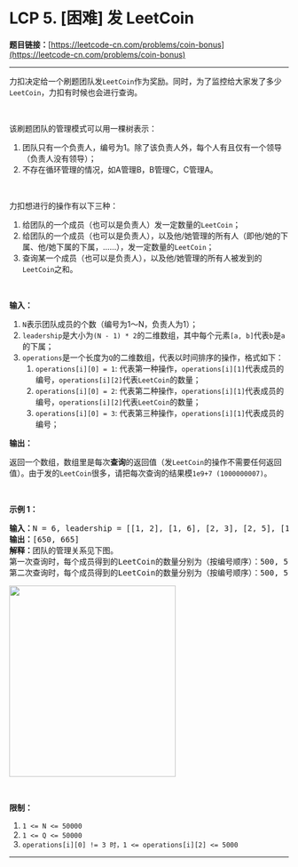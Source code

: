 # LCP 5. [困难] 发 LeetCoin

**题目链接：**[https://leetcode-cn.com/problems/coin-bonus](https://leetcode-cn.com/problems/coin-bonus)

---

<div class="content__1Y2H">
 <div class="notranslate">
  <p>力扣决定给一个刷题团队发<code>LeetCoin</code>作为奖励。同时，为了监控给大家发了多少<code>LeetCoin</code>，力扣有时候也会进行查询。</p> 
  <p>&nbsp;</p> 
  <p>该刷题团队的管理模式可以用一棵树表示：</p> 
  <ol> 
   <li>团队只有一个负责人，编号为1。除了该负责人外，每个人有且仅有一个领导（负责人没有领导）；</li> 
   <li>不存在循环管理的情况，如A管理B，B管理C，C管理A。</li> 
  </ol> 
  <p>&nbsp;</p> 
  <p>力扣想进行的操作有以下三种：</p> 
  <ol> 
   <li>给团队的一个成员（也可以是负责人）发一定数量的<code>LeetCoin</code>；</li> 
   <li>给团队的一个成员（也可以是负责人），以及他/她管理的所有人（即他/她的下属、他/她下属的下属，……），发一定数量的<code>LeetCoin</code>；</li> 
   <li>查询某一个成员（也可以是负责人），以及他/她管理的所有人被发到的<code>LeetCoin</code>之和。</li> 
  </ol> 
  <p>&nbsp;</p> 
  <p><strong>输入：</strong></p> 
  <ol> 
   <li><code>N</code>表示团队成员的个数（编号为1～N，负责人为1）；</li> 
   <li><code>leadership</code>是大小为<code>(N&nbsp;- 1) * 2</code>的二维数组，其中每个元素<code>[a, b]</code>代表<code>b</code>是<code>a</code>的下属；</li> 
   <li><code>operations</code>是一个长度为<code>Q</code>的二维数组，代表以时间排序的操作，格式如下： 
    <ol> 
     <li><code>operations[i][0] = 1</code>: 代表第一种操作，<code>operations[i][1]</code>代表成员的编号，<code>operations[i][2]</code>代表<code>LeetCoin</code>的数量；</li> 
     <li><code>operations[i][0] = 2</code>: 代表第二种操作，<code>operations[i][1]</code>代表成员的编号，<code>operations[i][2]</code>代表<code>LeetCoin</code>的数量；</li> 
     <li><code>operations[i][0] = 3</code>: 代表第三种操作，<code>operations[i][1]</code>代表成员的编号；</li> 
    </ol> </li> 
  </ol> 
  <p><strong>输出：</strong></p> 
  <p>返回一个数组，数组里是每次<strong>查询</strong>的返回值（发<code>LeetCoin</code>的操作不需要任何返回值）。由于发的<code>LeetCoin</code>很多，请把每次查询的结果模<code>1e9+7 (1000000007)</code>。</p> 
  <p>&nbsp;</p> 
  <p><strong>示例 1：</strong></p> 
  <pre class="language-text"><strong>输入：</strong>N = 6, leadership = [[1, 2], [1, 6], [2, 3], [2, 5], [1, 4]], operations = [[1, 1, 500], [2, 2, 50], [3, 1], [2, 6, 15], [3, 1]]
<strong>输出：</strong>[650, 665]
<strong>解释：</strong>团队的管理关系见下图。
第一次查询时，每个成员得到的LeetCoin的数量分别为（按编号顺序）：500, 50, 50, 0, 50, 0;
第二次查询时，每个成员得到的LeetCoin的数量分别为（按编号顺序）：500, 50, 50, 0, 50, 15.
</pre> 
  <p><img style="height: 344px; width: 300px;" src="/aliyun-lc-upload/uploads/2019/09/09/coin_example_1.jpg" alt=""></p> 
  <p>&nbsp;</p> 
  <p><strong>限制：</strong></p> 
  <ol> 
   <li><code>1 &lt;= N &lt;= 50000</code></li> 
   <li><code>1 &lt;= Q &lt;= 50000</code></li> 
   <li><code>operations[i][0] != 3 时，1 &lt;= operations[i][2]&nbsp;&lt;= 5000</code></li> 
  </ol> 
 </div>
</div>

---

```

```